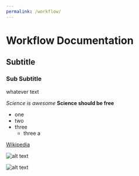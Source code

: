 ```yaml
---
permalink: /workflow/
---
```



# Workflow Documentation
## Subtitle
### Sub Subtitle
whatever text

_Science is awesome_
**Science should be free**

* one
* two
* three
  * three a
  
[Wikipedia](http://www.wikipedia/org)

![alt text](../assets/images/workflow.jpg "Workflow diagram")



![alt text](/assets/images/workflow.jpg "Workflow diagram")


